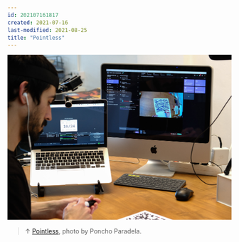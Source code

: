 ```yaml
---
id: 202107161817
created: 2021-07-16
last-modified: 2021-08-25
title: "Pointless"
---
```

![](../assets/202107161817.jpg)

>↑ [Pointless]([[202105271855]]), photo by Poncho Paradela.
